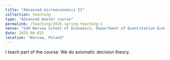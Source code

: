 ```yaml
---
title: "Advanced microeconomics II"
collection: teaching
type: "Advanced master course"
permalink: /teaching/2025-spring-teaching-1
venue: "SGH Warsaw School of Economics, Department of Quantitative Economics"
date: 2025-06-013
location: "Warsaw, Poland"
---
```


I teach part of the course. We do axiomatic decision theory.
